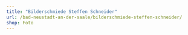 ```yaml
---
title: "Bilderschmiede Steffen Schneider"
url: /bad-neustadt-an-der-saale/bilderschmiede-steffen-schneider/
shop: Foto
---
```

